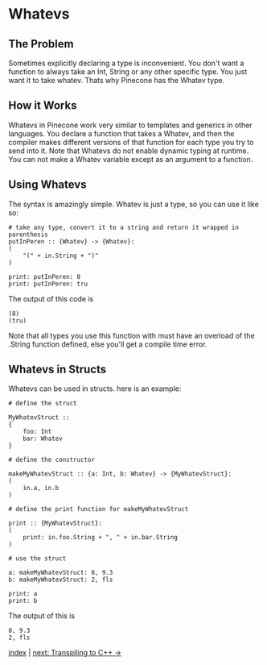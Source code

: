 # Whatevs

## The Problem
Sometimes explicitly declaring a type is inconvenient. You don't want a function to always take an Int, String or any other specific type. You just want it to take whatev. Thats why Pinecone has the Whatev type.

## How it Works
Whatevs in Pinecone work very similar to templates and generics in other languages. You declare a function that takes a Whatev, and then the compiler makes different versions of that function for each type you try to send into it. Note that Whatevs do not enable dynamic typing at runtime. You can not make a Whatev variable except as an argument to a function.

## Using Whatevs
The syntax is amazingly simple. Whatev is just a type, so you can use it like so:
```
# take any type, convert it to a string and return it wrapped in parenthesis
putInPeren :: {Whatev} -> {Whatev}:
(
	"(" + in.String + ")"
)

print: putInPeren: 8
print: putInPeren: tru
```
The output of this code is
```
(8)
(tru)
```
Note that all types you use this function with must have an overload of the .String function defined, else you'll get a compile time error.

## Whatevs in Structs
Whatevs can be used in structs. here is an example:
```
# define the struct

MyWhatevStruct ::
{
	foo: Int
	bar: Whatev
}

# define the constructor

makeMyWhatevStruct :: {a: Int, b: Whatev} -> {MyWhatevStruct}:
(
	in.a, in.b
)

# define the print function for makeMyWhatevStruct

print :: {MyWhatevStruct}:
(
	print: in.foo.String + ", " + in.bar.String
)

# use the struct

a: makeMyWhatevStruct: 8, 9.3
b: makeMyWhatevStruct: 2, fls

print: a
print: b
```
The output of this is
```
8, 9.3
2, fls
```

[index](index.md) | [next: Transpiling to C++ ->](6_transpiling_to_cpp.md)

